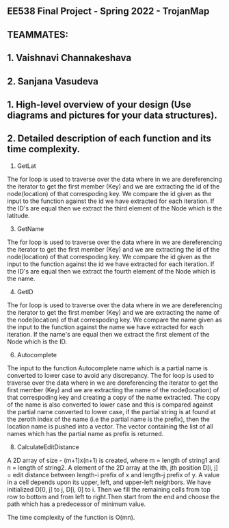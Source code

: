 ## EE538 Final Project - Spring 2022 - TrojanMap

## TEAMMATES:
## 1. Vaishnavi Channakeshava
## 2. Sanjana Vasudeva

## 1. High-level overview of your design (Use diagrams and pictures for your data structures).


## 2. Detailed description of each function and its time complexity. 

 
1. GetLat

The for loop is used to traverse over the data where in we are dereferencing the iterator to get the first member (Key) and we are extracting the id of the node(location) of that correspoding key. We compare the id given as the input to the function against the id we have extracted for each iteration. If the ID's are equal then we extract the third element of the Node which is the latitude.

3. GetName

The for loop is used to traverse over the data where in we are dereferencing the iterator to get the first member (Key) and we are extracting the id of the node(location) of that correspoding key. We compare the id given as the input to the function against the id we have extracted for each iteration. If the ID's are equal then we extract the fourth element of the Node which is the name.

4. GetID

The for loop is used to traverse over the data where in we are dereferencing the iterator to get the first member (Key) and we are extracting the name of the node(location) of that correspoding key. We compare the name given as the input to the function against the name we have extracted for each iteration. If the name's are equal then we extract the first element of the Node which is the ID.


6. Autocomplete

The input to the function Autocomplete name which is a partial name is converted to lower case to avoid any discrepancy. The for loop is used to traverse over the data where in we are dereferencing the iterator to get the first member (Key) and we are extracting the name of the node(location) of that correspoding key and creating a copy of the name extracted. The copy of the name is also converted to lower case and this is compared against the partial name converted to lower case, if the partial string is at found at the zeroth index of the name (i.e the partial name is the prefix), then the location name is pushed into a vector. The vector containing the list of all names which has the partial name as prefix is returned. 

8. CalculateEditDistance

A 2D array of size - (m+1)x(n+1) is created, where m = length of string1 and n = length of string2. A element of the 2D array at the ith, jth position D[i, j] = edit distance between length-i prefix of x and length-j prefix of y. A value in a cell depends upon its upper, left, and upper-left neighbors.
We have initialized D[0, j] to j, D[i, 0] to i. Then we fill the remaining cells from top row to bottom and from left to right.Then start from the end and choose the path which has a predecessor of minimum value.

The time complexity of the function is O(mn).